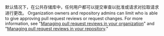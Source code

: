 默认情况下，在公共存储库中，任何用户都可以提交审查以批准或请求对拉取请求进行更改。 Organization owners and repository admins can limit who is able to give approving pull request reviews or request changes. For more information, see "[Managing pull request reviews in your organization](/organizations/managing-organization-settings/managing-pull-request-reviews-in-your-organization)" and "[Managing pull request reviews in your repository](/repositories/managing-your-repositorys-settings-and-features/managing-repository-settings/managing-pull-request-reviews-in-your-repository)."
